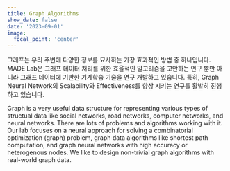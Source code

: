```yaml
---
title: Graph Algorithms
show_date: false
date: '2023-09-01'
image:
  focal_point: 'center'
---
```

그래프는 우리 주변에 다양한 정보를 묘사하는 가장 효과적인 방법 중 하나입니다. MADE Lab은 그래프 데이터 처리를 위한 효율적인 알고리즘을 고안하는 연구 뿐만 아니라 그래프 데이터에 기반한 기계학습 기술을 연구 개발하고 있습니다.
특히, Graph Neural Network의 Scalability와 Effectiveness를 향상 시키는 연구를 활발히 진행하고 있습니다.

Graph is a very useful data structure for representing various types of structual data like social networks, road networks, computer networks, and neural networks. There are lots of problems and algorithms working with it. Our lab focuses on a neural approach for solving a combinatorial optimization (graph) problem, graph data algorithms like shortest path computation, and graph neural networks with high accuracy or heterogenous nodes. We like to design non-trivial graph algorithms with real-world graph data.
